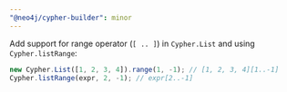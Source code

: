 ```yaml
---
"@neo4j/cypher-builder": minor
---
```


Add support for range operator (`[ .. ]`) in `Cypher.List` and using `Cypher.listRange`:

```js
new Cypher.List([1, 2, 3, 4]).range(1, -1); // [1, 2, 3, 4][1..-1]
Cypher.listRange(expr, 2, -1); // expr[2..-1]
```

